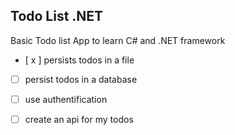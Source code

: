## Todo List .NET

Basic Todo list App to learn C# and .NET framework

- [ x ] persists todos in a file 

- [ ] persist todos in a database

- [ ] use authentification

- [ ] create an api for my todos